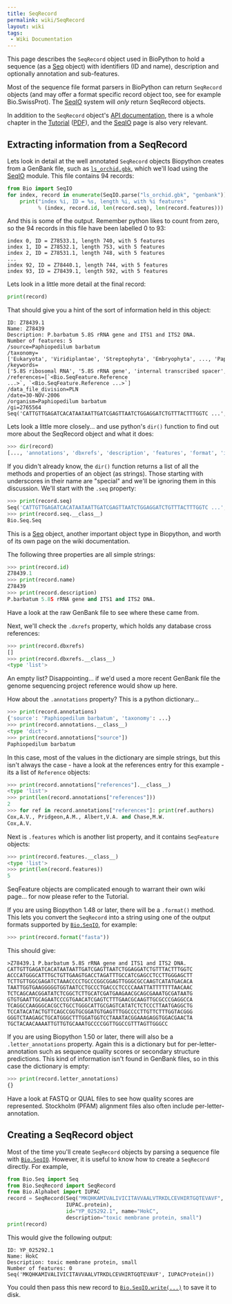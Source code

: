 ```yaml
---
title: SeqRecord
permalink: wiki/SeqRecord
layout: wiki
tags:
 - Wiki Documentation
---
```


This page describes the `SeqRecord` object used in BioPython to hold a
sequence (as a [Seq](Seq "wikilink") object) with identifiers (ID and
name), description and optionally annotation and sub-features.

Most of the sequence file format parsers in BioPython can return
`SeqRecord` objects (and may offer a format specific record object
too, see for example Bio.SwissProt). The [SeqIO](SeqIO "wikilink")
system will *only* return SeqRecord objects.

In addition to the `SeqRecord` object's [API
documentation](http://biopython.org/DIST/docs/api/Bio.SeqRecord.SeqRecord-class.html),
there is a whole chapter in the
[Tutorial](http://biopython.org/DIST/docs/tutorial/Tutorial.html)
([PDF](http://biopython.org/DIST/docs/tutorial/Tutorial.pdf)), and the
[SeqIO](SeqIO "wikilink") page is also very relevant.

Extracting information from a SeqRecord
---------------------------------------

Lets look in detail at the well annotated `SeqRecord` objects
Biopython creates from a GenBank file, such as
[`ls_orchid.gbk`](https://raw.githubusercontent.com/biopython/biopython/master/Doc/examples/ls_orchid.gbk),
which we'll load using the [SeqIO](SeqIO "wikilink") module. This file
contains 94 records:

``` python
from Bio import SeqIO
for index, record in enumerate(SeqIO.parse("ls_orchid.gbk", "genbank")):
    print("index %i, ID = %s, length %i, with %i features"
          % (index, record.id, len(record.seq), len(record.features)))
```

And this is some of the output. Remember python likes to count from
zero, so the 94 records in this file have been labelled 0 to 93:

```
index 0, ID = Z78533.1, length 740, with 5 features  
index 1, ID = Z78532.1, length 753, with 5 features  
index 2, ID = Z78531.1, length 748, with 5 features  
...  
index 92, ID = Z78440.1, length 744, with 5 features  
index 93, ID = Z78439.1, length 592, with 5 features
```

Lets look in a little more detail at the final record:

``` python
print(record)
```

That should give you a hint of the sort of information held in this
object:

```
ID: Z78439.1  
Name: Z78439  
Description: P.barbatum 5.8S rRNA gene and ITS1 and ITS2 DNA. 
Number of features: 5 
/source=Paphiopedilum barbatum
/taxonomy=['Eukaryota', 'Viridiplantae', 'Streptophyta', 'Embryophyta', ..., 'Paphiopedilum']
/keywords=['5.8S ribosomal RNA', '5.8S rRNA gene', 'internal transcribed spacer', 'ITS1', 'ITS2']
/references=[`<Bio.SeqFeature.Reference ...>`, `<Bio.SeqFeature.Reference ...>`]
/data_file_division=PLN 
/date=30-NOV-2006  
/organism=Paphiopedilum barbatum  
/gi=2765564 
Seq('CATTGTTGAGATCACATAATAATTGATCGAGTTAATCTGGAGGATCTGTTTACTTTGGTC ...', IUPACAmbiguousDNA())
```

Lets look a little more closely... and use python's `dir()` function
to find out more about the SeqRecord object and what it does:

``` python
>>> dir(record)
[..., 'annotations', 'dbxrefs', 'description', 'features', 'format', 'id', 'letter_annotations', 'name', 'seq']
```

If you didn't already know, the `dir()` function returns a list of all
the methods and properties of an object (as strings). Those starting
with underscores in their name are "special" and we'll be ignoring them
in this discussion. We'll start with the `.seq` property:

``` python
>>> print(record.seq)
Seq('CATTGTTGAGATCACATAATAATTGATCGAGTTAATCTGGAGGATCTGTTTACTTTGGTC ...', IUPACAmbiguousDNA())
>>> print(record.seq.__class__)
Bio.Seq.Seq
```

This is a [Seq](Seq "wikilink") object, another important object type in
Biopython, and worth of its own page on the wiki documentation.

The following three properties are all simple strings:

``` python
>>> print(record.id)
Z78439.1
>>> print(record.name)
Z78439
>>> print(record.description)
P.barbatum 5.8S rRNA gene and ITS1 and ITS2 DNA.
```

Have a look at the raw GenBank file to see where these came from.

Next, we'll check the `.dxrefs` property, which holds any database
cross references:

``` python
>>> print(record.dbxrefs)
[]
>>> print(record.dbxrefs.__class__)
<type 'list'>
```

An empty list? Disappointing... if we'd used a more recent GenBank file
the genome sequencing project reference would show up here.

How about the `.annotations` property? This is a python dictionary...

``` python
>>> print(record.annotations)
{'source': 'Paphiopedilum barbatum', 'taxonomy': ...}
>>> print(record.annotations.__class__)
<type 'dict'>
>>> print(record.annotations["source"])
Paphiopedilum barbatum
```

In this case, most of the values in the dictionary are simple strings,
but this isn't always the case - have a look at the references entry for
this example - its a list of `Reference` objects:

``` python
>>> print(record.annotations["references"].__class__)
<type 'list'>
>>> print(len(record.annotations["references"]))
2
>>> for ref in record.annotations["references"]: print(ref.authors)
Cox,A.V., Pridgeon,A.M., Albert,V.A. and Chase,M.W.
Cox,A.V.
```

Next is `.features` which is another list property, and it contains
`SeqFeature` objects:

``` python
>>> print(record.features.__class__)
<type 'list'>
>>> print(len(record.features))
5
```

SeqFeature objects are complicated enough to warrant their own wiki
page... for now please refer to the Tutorial.

If you are using Biopython 1.48 or later, there will be a `.format()`
method. This lets you convert the `SeqRecord` into a string using one
of the output formats supported by [`Bio.SeqIO`](SeqIO "wikilink"), for
example:

``` python
>>> print(record.format("fasta"))
```

This should give:

```
>Z78439.1 P.barbatum 5.8S rRNA gene and ITS1 and ITS2 DNA.  
CATTGTTGAGATCACATAATAATTGATCGAGTTAATCTGGAGGATCTGTTTACTTTGGTC  
ACCCATGGGCATTTGCTGTTGAAGTGACCTAGATTTGCCATCGAGCCTCCTTGGGAGCTT  
TCTTGTTGGCGAGATCTAAACCCCTGCCCGGCGGAGTTGGGCGCCAAGTCATATGACACA  
TAATTGGTGAAGGGGGTGGTAATCCTGCCCTGACCCTCCCCAAATTATTTTTTTAACAAC  
TCTCAGCAACGGATATCTCGGCTCTTGCATCGATGAAGAACGCAGCGAAATGCGATAATG  
GTGTGAATTGCAGAATCCCGTGAACATCGAGTCTTTGAACGCAAGTTGCGCCCGAGGCCA  
TCAGGCCAAGGGCACGCCTGCCTGGGCATTGCGAGTCATATCTCTCCCTTAATGAGGCTG  
TCCATACATACTGTTCAGCCGGTGCGGATGTGAGTTTGGCCCCTTGTTCTTTGGTACGGG  
GGGTCTAAGAGCTGCATGGGCTTTGGATGGTCCTAAATACGGAAAGAGGTGGACGAACTA  
TGCTACAACAAAATTGTTGTGCAAATGCCCCGGTTGGCCGTTTAGTTGGGCC
```

If you are using Biopython 1.50 or later, there will also be a
`.letter_annotations` property. Again this is a dictionary but for
per-letter-annotation such as sequence quality scores or secondary
structure predictions. This kind of information isn't found in GenBank
files, so in this case the dictionary is empty:

``` python
>>> print(record.letter_annotations)
{}
```

Have a look at FASTQ or QUAL files to see how quality scores are
represented. Stockholm (PFAM) alignment files also often include
per-letter-annotation.

Creating a SeqRecord object
---------------------------

Most of the time you'll create `SeqRecord` objects by parsing a
sequence file with [`Bio.SeqIO`](SeqIO "wikilink"). However, it is useful
to know how to create a `SeqRecord` directly. For example,

``` python
from Bio.Seq import Seq
from Bio.SeqRecord import SeqRecord
from Bio.Alphabet import IUPAC
record = SeqRecord(Seq("MKQHKAMIVALIVICITAVVAALVTRKDLCEVHIRTGQTEVAVF",
                   IUPAC.protein),
                   id="YP_025292.1", name="HokC",
                   description="toxic membrane protein, small")
print(record)
```

This would give the following output:

```
ID: YP_025292.1  
Name: HokC  
Description: toxic membrane protein, small  
Number of features: 0  
Seq('MKQHKAMIVALIVICITAVVAALVTRKDLCEVHIRTGQTEVAVF', IUPACProtein())
```

You could then pass this new record to
[`Bio.SeqIO.write(...)`](SeqIO "wikilink") to save it to disk.
